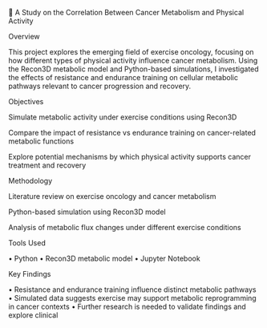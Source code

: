 🧬 A Study on the Correlation Between Cancer Metabolism and Physical Activity

Overview

This project explores the emerging field of exercise oncology, focusing on how different types of physical activity influence cancer metabolism. Using the Recon3D metabolic model and Python-based simulations, I investigated the effects of resistance and endurance training on cellular metabolic pathways relevant to cancer progression and recovery.

Objectives

Simulate metabolic activity under exercise conditions using Recon3D

 Compare the impact of resistance vs endurance training on cancer-related metabolic functions

Explore potential mechanisms by which physical activity supports cancer treatment and recovery


Methodology

Literature review on exercise oncology and cancer metabolism

Python-based simulation using Recon3D model

Analysis of metabolic flux changes under different exercise conditions


Tools Used

• Python
• Recon3D metabolic model
• Jupyter Notebook


Key Findings

• Resistance and endurance training influence distinct metabolic pathways
• Simulated data suggests exercise may support metabolic reprogramming in cancer contexts
• Further research is needed to validate findings and explore clinical 
